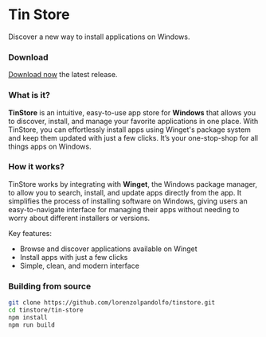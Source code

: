 # Tin Store
Discover a new way to install applications on Windows.

### Download
[Download now](https://github.com/lorenzolpandolfo/tinstore/releases) the latest release.

### What is it?

**TinStore** is an intuitive, easy-to-use app store for **Windows** that allows you to discover, install, and manage your favorite applications in one place. With TinStore, you can effortlessly install apps using Winget's package system and keep them updated with just a few clicks. It’s your one-stop-shop for all things apps on Windows.

### How it works?

TinStore works by integrating with **Winget**, the Windows package manager, to allow you to search, install, and update apps directly from the app. It simplifies the process of installing software on Windows, giving users an easy-to-navigate interface for managing their apps without needing to worry about different installers or versions.

Key features:
- Browse and discover applications available on Winget
- Install apps with just a few clicks
- Simple, clean, and modern interface

### Building from source
   ```bash
   git clone https://github.com/lorenzolpandolfo/tinstore.git
   cd tinstore/tin-store
   npm install
   npm run build
   ```
